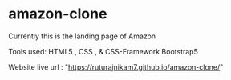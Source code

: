 # amazon-clone
Currently this is the landing page of Amazon

Tools used: HTML5 , CSS , & CSS-Framework Bootstrap5

Website live url : "https://ruturajnikam7.github.io/amazon-clone/"
